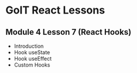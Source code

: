 # GoIT React Lessons

## Module 4 Lesson 7 (React Hooks)

- Introduction
- Hook useState
- Hook useEffect
- Custom Hooks

